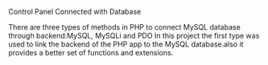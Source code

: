 Control Panel Connected with Database 

There are three types of methods in PHP to connect MySQL database through backend:MySQL, MySQLi and PDO
In this project the first type was used to link the backend of the PHP app to the MySQL database.also it provides a better set of functions and extensions. 
